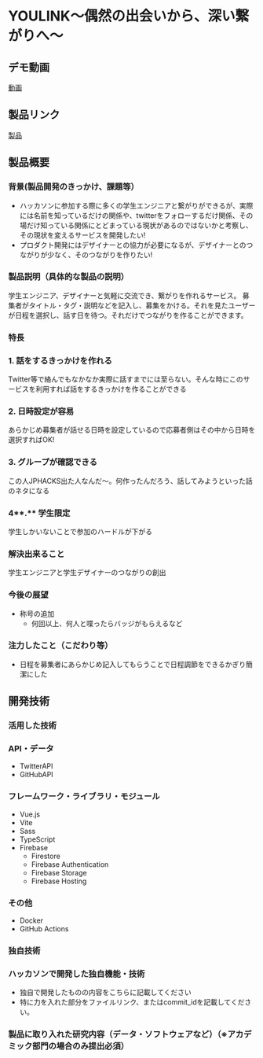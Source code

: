 # YOULINK〜偶然の出会いから、深い繋がりへ〜

## **デモ動画**
[動画](https://drive.google.com/file/d/1tSaUzjPVItdGH6IjisTCcyE-lfJPOVUU/view?usp=sharing)

## **製品リンク**
[製品](https://youlink-bf71e.web.app/)

## **製品概要**

### **背景(製品開発のきっかけ、課題等）**
- ハッカソンに参加する際に多くの学生エンジニアと繋がりができるが、実際には名前を知っているだけの関係や、twitterをフォローするだけ関係、その場だけ知っている関係にとどまっている現状があるのではないかと考察し、その現状を変えるサービスを開発したい!
- プロダクト開発にはデザイナーとの協力が必要になるが、デザイナーとのつながりが少なく、そのつながりを作りたい!

### **製品説明（具体的な製品の説明）**
学生エンジニア、デザイナーと気軽に交流でき、繋がりを作れるサービス。
募集者がタイトル・タグ・説明などを記入し、募集をかける。それを見たユーザーが日程を選択し、話す日を待つ。それだけでつながりを作ることができます。

### **特長**
### **1.** 話をするきっかけを作れる
Twitter等で絡んでもなかなか実際に話すまでには至らない。そんな時にこのサービスを利用すれば話をするきっかけを作ることができる

### **2.** 日時設定が容易
あらかじめ募集者が話せる日時を設定しているので応募者側はその中から日時を選択すればOK!

### **3.** グループが確認できる
この人JPHACKS出た人なんだ〜。何作ったんだろう、話してみようといった話のネタになる

### 4**.** 学生限定
学生しかいないことで参加のハードルが下がる

### **解決出来ること**
学生エンジニアと学生デザイナーのつながりの創出

### **今後の展望**
- 称号の追加
    - 何回以上、何人と喋ったらバッジがもらえるなど

### **注力したこと（こだわり等）**
- 日程を募集者にあらかじめ記入してもらうことで日程調節をできるかぎり簡潔にした

## **開発技術**
### **活用した技術**
### **API・データ**
- TwitterAPI
- GitHubAPI

### **フレームワーク・ライブラリ・モジュール**
- Vue.js
- Vite
- Sass
- TypeScript
- Firebase
    - Firestore
    - Firebase Authentication
    - Firebase Storage
    - Firebase Hosting

### **その他**
- Docker
- GitHub Actions

### **独自技術**
### **ハッカソンで開発した独自機能・技術**

- 独自で開発したものの内容をこちらに記載してください
- 特に力を入れた部分をファイルリンク、またはcommit_idを記載してください。

### **製品に取り入れた研究内容（データ・ソフトウェアなど）（※アカデミック部門の場合のみ提出必須）**
